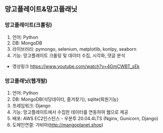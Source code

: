 ## 망고플레이트&망고플래닛

### 망고플레이트(크롤링)
1. 언어: Python
2. DB: MongoDB 
3. 라이브러리: pymongo, selenium, matplotlib, konlpy, seaborn
4. 기능: 망고플레이트 크롤링 및 데이터 수집, 시각화, 댓글 분석
- 영상링크 https://www.youtube.com/watch?v=4GmCWBT_sEk

### 망고플래닛(웹개발)
1. 언어: Python
2. DB: MongoDB(식당데이터, 즐겨찾기), sqlite(회원기능)
3. 프레임워크: Django
4. 기능: 망고플레이트에서 수집한 데이터를 연동하여 웹으로 제공
5. 배포: AWS EC2인스턴스 - 우분투 20.04.4LTS (Nginx, Gunicorn, Django)
6. 도메인연결: 가비아(http://mangoplanet.shop)
